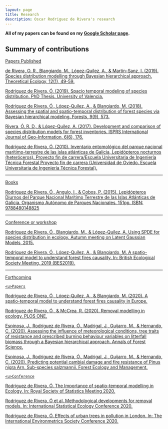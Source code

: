 ```yaml
---
layout: page
title: Research
description: Oscar Rodriguez de Rivera's research
---
```


<b>All of my papers can be found on my [Google Scholar page](https://scholar.google.com/citations?user=kttZf6oAAAAJ&hl=en). </b>


## Summary of contributions

<u>Papers Published
  
de Rivera, O. R., Blangiardo, M., López-Quílez, A., & Martín-Sanz, I. (2019). Species distribution modelling through Bayesian hierarchical approach. Theoretical Ecology, 12(1), 49-59.

Rodríguez de Rivera, Ó. (2019). Spacio temporal modeling of species distribution. PhD Thesis. University of Valencia.

Rodríguez de Rivera, Ó., López-Quílez, A., & Blangiardo, M. (2018). Assessing the spatial and spatio-temporal distribution of forest species via Bayesian hierarchical modeling. Forests, 9(9), 573.

Rivera, Ó. R. D., & López-Quílez, A. (2017). Development and comparison of species distribution models for forest inventories. ISPRS International Journal of Geo-Information, 6(6), 176.

Rodríguez de Rivera, Ó. (2010). Inventario entomológico del parque nacional marítimo-terrestre de las islas atlánticas de Galicia, Lepidópteros nocturnos (heteróceros). Proyecto fin de carrera/Escuela Universitaria de Ingeniería Técnica Forestal Proyecto fin de carrera (Universidad de Oviedo. Escuela Universitaria de Ingeniería Técnica Forestal).

---
<u>Books

Rodríguez de Rivera, Ó., Angulo, I., & Cobos, P. (2015). Lepidópteros Diurnos del Parque Nacional Marítimo Terrestre de las Islas Atlánticas de Galicia. Organismo Autónomo de Parques Nacionales. 151pp. ISBN: 9788480148825

---
<u>Conference or workshop

Rodríguez de Rivera, Ó., Blangiardo, M., & López-Quílez, A. Using SPDE for species distribution in ecology. Autumn meeting on Latent Gaussian Models, 2015.

Rodríguez de Rivera, Ó., López-Quílez, A., & Blangiardo, M. A spatio-temporal model to understand forest fires causality. In: British Ecological Society Meeting, 2019 (BES2019).

---

<u>Forthcoming
  
    <u>Papers
    
Rodríguez de Rivera, Ó., López-Quílez, A., & Blangiardo, M. (2020). A spatio-temporal model to understand forest fires causality in Europe.

Rodríguez de Rivera, Ó., & McCrea, R. (2020). Removal modelling in ecology. PLOS ONE.

Espinosa, J., Rodríguez de Rivera, Ó., Madrigal, J., Guijarro, M., & Hernando, C. (2020). Assessing the influence of meteorological conditions, tree traits of resistance and prescribed burning behaviour variables on litterfall biomass through a Bayesian hierarchical approach. Annals of Forest Science.

Espinosa, J., Rodríguez de Rivera, Ó., Madrigal, J., Guijarro, M., & Hernando, C. (2020). Predicting potential cambial damage and fire resistance of Pinus nigra Arn. Sub-species salzmannii. Forest Ecology and Management. 


    <u>Conference
    
Rodríguez de Rivera, Ó. The Importance of spatio-temporal modelling in Ecology. In: Royal Society of Statistics Meeting 2020.

Rodríguez de Rivera, Ó et al. Methodological developments for removal models. In: International Statistical Ecology Conference 2020.

Rodríguez de Rivera, Ó. Effects of urban trees in pollution in London. In: The International Environmetrics Society Conference 2020.

<!-- Note: this is how to write a comment in HTML. Everything in here won't show up on your webpage.-->

<!--
To increase the size of the title, use fewer # in front of the paper title.
To decrease the size of the title, use more #.
To remove the italics, remove the * before and after the description
To remove the underline from the title, remove the <u> tags (<u> and </u>)
-->
